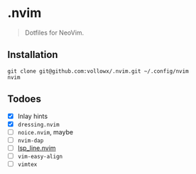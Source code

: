 # .nvim

> Dotfiles for NeoVim.

## Installation

```
git clone git@github.com:vollowx/.nvim.git ~/.config/nvim
nvim
```

## Todoes

- [x] Inlay hints
- [x] `dressing.nvim`
- [ ] `noice.nvim`, maybe
- [ ] `nvim-dap`
- [ ] [lsp_line.nvim](https://git.sr.ht/~whynothugo/lsp_lines.nvim)
- [ ] `vim-easy-align`
- [ ] `vimtex`
